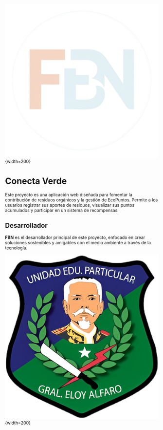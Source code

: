 ![FBN Logo](public/FBN_letras.png){width=200}

# Conecta Verde

Este proyecto es una aplicación web diseñada para fomentar la contribución de residuos orgánicos y la gestión de EcoPuntos. Permite a los usuarios registrar sus aportes de residuos, visualizar sus puntos acumulados y participar en un sistema de recompensas.

## Desarrollador

**FBN** es el desarrollador principal de este proyecto, enfocado en crear soluciones sostenibles y amigables con el medio ambiente a través de la tecnología.

![UEGEA Logo](public/UEGEA.png){width=200}
